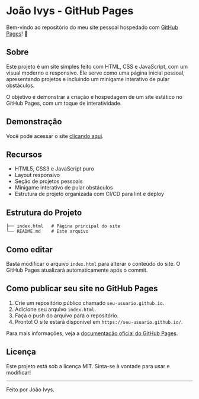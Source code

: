 # João Ivys - GitHub Pages

Bem-vindo ao repositório do meu site pessoal hospedado com [GitHub Pages](https://pages.github.com/)! 🚀

## Sobre

Este projeto é um site simples feito com HTML, CSS e JavaScript, com um visual moderno e responsivo. Ele serve como uma página inicial pessoal, apresentando projetos e incluindo um minigame interativo de pular obstáculos.

O objetivo é demonstrar a criação e hospedagem de um site estático no GitHub Pages, com um toque de interatividade.

## Demonstração

Você pode acessar o site [clicando aqui](https://Jooivys.github.io/).

## Recursos

- HTML5, CSS3 e JavaScript puro
- Layout responsivo
- Seção de projetos pessoais
- Minigame interativo de pular obstáculos
- Estrutura de projeto organizada com CI/CD para lint e deploy

## Estrutura do Projeto

```
├── index.html   # Página principal do site
└── README.md    # Este arquivo
```

## Como editar

Basta modificar o arquivo `index.html` para alterar o conteúdo do site. O GitHub Pages atualizará automaticamente após o commit.

## Como publicar seu site no GitHub Pages

1. Crie um repositório público chamado `seu-usuario.github.io`.
2. Adicione seu arquivo `index.html`.
3. Faça o push do arquivo para o repositório.
4. Pronto! O site estará disponível em `https://seu-usuario.github.io/`.

Para mais informações, veja a [documentação oficial do GitHub Pages](https://pages.github.com/).

## Licença

Este projeto está sob a licença MIT. Sinta-se à vontade para usar e modificar!

---

Feito por João Ivys.

